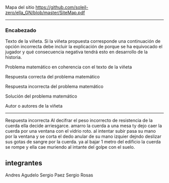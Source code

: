 Mapa del sitio https://github.com/soleil-zero/ella_GN/blob/master/SiteMap.pdf

******************************************************************

### Encabezado

Texto de la viñeta. Si la viñeta propuesta corresponde una continuación de opción incorrecta debe incluir la explicación de porque se ha equivocado el jugador y qué consecuencia negativa tendrá esto en desarrollo de la historia.

Problema matemático en coherencia con el texto de la viñeta

Respuesta correcta del problema matemático

Respuesta incorrecta del problema matemático

Solución del problema matemático

Autor o autores de la viñeta

**************************************
Respuesta incorrecta
Al decifrar el peso incorrecto de resistencia de la cuerda ella decide arriesgarce. amarro la cuerda a una mesa  ty dejo caer la cuerda  por una ventana con el vidrio roto. al intentar subir pasa su mano por la ventana y se corta el dedo anular de su mano izquier  dejndo deslizar sus gotas de sangre por la cuerda.  ya al bajar 1 metro  del edificio la cuerda se rompe y ella cae  muriendo al intante del golpe con el suelo.
## integrantes
Andres Agudelo
Sergio Paez
Sergio Rosas
